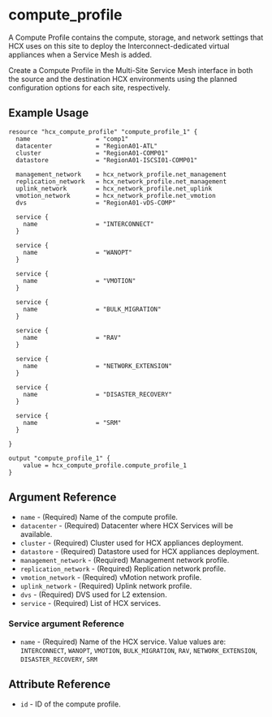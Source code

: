 # compute_profile

A Compute Profile contains the compute, storage, and network settings that HCX uses on this site to deploy the Interconnect-dedicated virtual appliances when a Service Mesh is added.

Create a Compute Profile in the Multi-Site Service Mesh interface in both the source and the destination HCX environments using the planned configuration options for each site, respectively.



## Example Usage

```hcl
resource "hcx_compute_profile" "compute_profile_1" {
  name                  = "comp1"
  datacenter            = "RegionA01-ATL"
  cluster               = "RegionA01-COMP01"
  datastore             = "RegionA01-ISCSI01-COMP01"

  management_network    = hcx_network_profile.net_management
  replication_network   = hcx_network_profile.net_management
  uplink_network        = hcx_network_profile.net_uplink
  vmotion_network       = hcx_network_profile.net_vmotion
  dvs                   = "RegionA01-vDS-COMP"

  service {
    name                = "INTERCONNECT"
  }

  service {
    name                = "WANOPT"
  }

  service {
    name                = "VMOTION"
  }

  service {
    name                = "BULK_MIGRATION"
  }

  service {
    name                = "RAV"
  }

  service {
    name                = "NETWORK_EXTENSION"
  }

  service {
    name                = "DISASTER_RECOVERY"
  }

  service {
    name                = "SRM"
  }

}

output "compute_profile_1" {
    value = hcx_compute_profile.compute_profile_1
}

```

## Argument Reference

* `name` - (Required) Name of the compute profile.
* `datacenter` - (Required) Datacenter where HCX Services will be available.
* `cluster` - (Required) Cluster used for HCX appliances deployment.
* `datastore` - (Required) Datastore used for HCX appliances deployment.
* `management_network` - (Required) Management network profile.
* `replication_network` - (Required) Replication network profile.
* `vmotion_network` - (Required) vMotion network profile.
* `uplink_network` - (Required) Uplink network profile.
* `dvs` - (Required) DVS used for L2 extension.
* `service` - (Required) List of HCX services.

### Service argument Reference
* `name` - (Required) Name of the HCX service. Value values are: `INTERCONNECT`, `WANOPT`, `VMOTION`, `BULK_MIGRATION`, `RAV`, `NETWORK_EXTENSION`, `DISASTER_RECOVERY`, `SRM`

## Attribute Reference

* `id` - ID of the compute profile.
